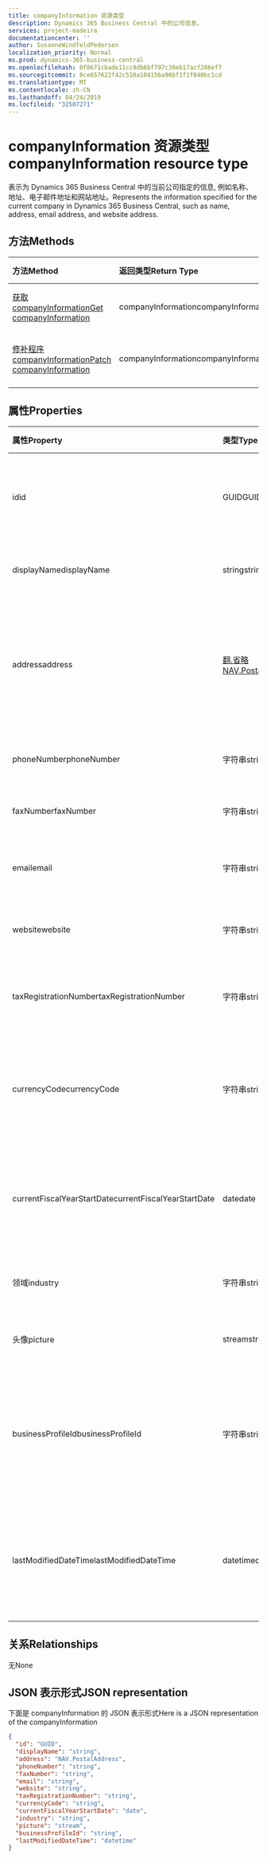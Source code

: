 ```yaml
---
title: companyInformation 资源类型
description: Dynamics 365 Business Central 中的公司信息。
services: project-madeira
documentationcenter: ''
author: SusanneWindfeldPedersen
localization_priority: Normal
ms.prod: dynamics-365-business-central
ms.openlocfilehash: 0f8671cbade11cc9db6bf797c39eb17acf286ef7
ms.sourcegitcommit: 0ce657622f42c510a104156a96bf1f1f040bc1cd
ms.translationtype: MT
ms.contentlocale: zh-CN
ms.lasthandoff: 04/24/2019
ms.locfileid: "32507271"
---
```

# <a name="companyinformation-resource-type"></a><span data-ttu-id="c00c4-103">companyInformation 资源类型</span><span class="sxs-lookup"><span data-stu-id="c00c4-103">companyInformation resource type</span></span>
<span data-ttu-id="c00c4-104">表示为 Dynamics 365 Business Central 中的当前公司指定的信息, 例如名称、地址、电子邮件地址和网站地址。</span><span class="sxs-lookup"><span data-stu-id="c00c4-104">Represents the information specified for the current company in Dynamics 365 Business Central, such as name, address, email address, and website address.</span></span>

## <a name="methods"></a><span data-ttu-id="c00c4-105">方法</span><span class="sxs-lookup"><span data-stu-id="c00c4-105">Methods</span></span>

| <span data-ttu-id="c00c4-106">方法</span><span class="sxs-lookup"><span data-stu-id="c00c4-106">Method</span></span>         | <span data-ttu-id="c00c4-107">返回类型</span><span class="sxs-lookup"><span data-stu-id="c00c4-107">Return Type</span></span>  |<span data-ttu-id="c00c4-108">说明</span><span class="sxs-lookup"><span data-stu-id="c00c4-108">Description</span></span>|
|:---------------|:-------------|:----------|
|[<span data-ttu-id="c00c4-109">获取 companyInformation</span><span class="sxs-lookup"><span data-stu-id="c00c4-109">Get companyInformation</span></span>](../api/dynamics-companyinformation-get.md)|<span data-ttu-id="c00c4-110">companyInformation</span><span class="sxs-lookup"><span data-stu-id="c00c4-110">companyInformation</span></span>|<span data-ttu-id="c00c4-111">获取公司信息。</span><span class="sxs-lookup"><span data-stu-id="c00c4-111">Gets a company information.</span></span>|
|[<span data-ttu-id="c00c4-112">修补程序 companyInformation</span><span class="sxs-lookup"><span data-stu-id="c00c4-112">Patch companyInformation</span></span>](../api/dynamics-companyinformation-update.md)|<span data-ttu-id="c00c4-113">companyInformation</span><span class="sxs-lookup"><span data-stu-id="c00c4-113">companyInformation</span></span>|<span data-ttu-id="c00c4-114">更新公司信息。</span><span class="sxs-lookup"><span data-stu-id="c00c4-114">Updates a company information.</span></span>|


## <a name="properties"></a><span data-ttu-id="c00c4-115">属性</span><span class="sxs-lookup"><span data-stu-id="c00c4-115">Properties</span></span>
| <span data-ttu-id="c00c4-116">属性</span><span class="sxs-lookup"><span data-stu-id="c00c4-116">Property</span></span>     | <span data-ttu-id="c00c4-117">类型</span><span class="sxs-lookup"><span data-stu-id="c00c4-117">Type</span></span>      |<span data-ttu-id="c00c4-118">说明</span><span class="sxs-lookup"><span data-stu-id="c00c4-118">Description</span></span>                           |
|:-------------|:--------|:-------------------------------------|
|<span data-ttu-id="c00c4-119">id</span><span class="sxs-lookup"><span data-stu-id="c00c4-119">id</span></span>            |<span data-ttu-id="c00c4-120">GUID</span><span class="sxs-lookup"><span data-stu-id="c00c4-120">GUID</span></span>|<span data-ttu-id="c00c4-121">公司的唯一 ID。</span><span class="sxs-lookup"><span data-stu-id="c00c4-121">The unique ID of the company.</span></span> <span data-ttu-id="c00c4-122">不可编辑。</span><span class="sxs-lookup"><span data-stu-id="c00c4-122">Non-editable.</span></span>|
|<span data-ttu-id="c00c4-123">displayName</span><span class="sxs-lookup"><span data-stu-id="c00c4-123">displayName</span></span>   |<span data-ttu-id="c00c4-124">string</span><span class="sxs-lookup"><span data-stu-id="c00c4-124">string</span></span>   |<span data-ttu-id="c00c4-125">公司的显示名称。</span><span class="sxs-lookup"><span data-stu-id="c00c4-125">The company's display name.</span></span>           |
|<span data-ttu-id="c00c4-126">address</span><span class="sxs-lookup"><span data-stu-id="c00c4-126">address</span></span>       |[<span data-ttu-id="c00c4-127">翻.省略</span><span class="sxs-lookup"><span data-stu-id="c00c4-127">NAV.PostalAddress</span></span>](../resources/dynamics-complextypes.md)|<span data-ttu-id="c00c4-128">公司地址。</span><span class="sxs-lookup"><span data-stu-id="c00c4-128">The company's address.</span></span> <span data-ttu-id="c00c4-129">查看复杂类型以获取其他详细信息。</span><span class="sxs-lookup"><span data-stu-id="c00c4-129">View the complex type for additional detail.</span></span>|
|<span data-ttu-id="c00c4-130">phoneNumber</span><span class="sxs-lookup"><span data-stu-id="c00c4-130">phoneNumber</span></span>   |<span data-ttu-id="c00c4-131">字符串</span><span class="sxs-lookup"><span data-stu-id="c00c4-131">string</span></span>   |<span data-ttu-id="c00c4-132">公司的电话号码。</span><span class="sxs-lookup"><span data-stu-id="c00c4-132">The company's telephone number.</span></span>       |
|<span data-ttu-id="c00c4-133">faxNumber</span><span class="sxs-lookup"><span data-stu-id="c00c4-133">faxNumber</span></span>     |<span data-ttu-id="c00c4-134">字符串</span><span class="sxs-lookup"><span data-stu-id="c00c4-134">string</span></span>   |<span data-ttu-id="c00c4-135">公司的传真号码。</span><span class="sxs-lookup"><span data-stu-id="c00c4-135">The company's fax number.</span></span>             |
|<span data-ttu-id="c00c4-136">email</span><span class="sxs-lookup"><span data-stu-id="c00c4-136">email</span></span>         |<span data-ttu-id="c00c4-137">字符串</span><span class="sxs-lookup"><span data-stu-id="c00c4-137">string</span></span>   |<span data-ttu-id="c00c4-138">公司的电子邮件地址。</span><span class="sxs-lookup"><span data-stu-id="c00c4-138">The company's email address.</span></span>          |
|<span data-ttu-id="c00c4-139">website</span><span class="sxs-lookup"><span data-stu-id="c00c4-139">website</span></span>       |<span data-ttu-id="c00c4-140">字符串</span><span class="sxs-lookup"><span data-stu-id="c00c4-140">string</span></span>   |<span data-ttu-id="c00c4-141">公司的网站地址。</span><span class="sxs-lookup"><span data-stu-id="c00c4-141">The company's website address.</span></span>        |
|<span data-ttu-id="c00c4-142">taxRegistrationNumber</span><span class="sxs-lookup"><span data-stu-id="c00c4-142">taxRegistrationNumber</span></span>|<span data-ttu-id="c00c4-143">字符串</span><span class="sxs-lookup"><span data-stu-id="c00c4-143">string</span></span>|<span data-ttu-id="c00c4-144">公司的税务登记编号。</span><span class="sxs-lookup"><span data-stu-id="c00c4-144">The company's tax registration number.</span></span>|
|<span data-ttu-id="c00c4-145">currencyCode</span><span class="sxs-lookup"><span data-stu-id="c00c4-145">currencyCode</span></span>  |<span data-ttu-id="c00c4-146">字符串</span><span class="sxs-lookup"><span data-stu-id="c00c4-146">string</span></span>   |<span data-ttu-id="c00c4-147">公司参与业务的货币。</span><span class="sxs-lookup"><span data-stu-id="c00c4-147">The currency the company does business in.</span></span> <span data-ttu-id="c00c4-148">只读。</span><span class="sxs-lookup"><span data-stu-id="c00c4-148">Read-Only.</span></span>|
|<span data-ttu-id="c00c4-149">currentFiscalYearStartDate</span><span class="sxs-lookup"><span data-stu-id="c00c4-149">currentFiscalYearStartDate</span></span>|<span data-ttu-id="c00c4-150">date</span><span class="sxs-lookup"><span data-stu-id="c00c4-150">date</span></span>|<span data-ttu-id="c00c4-151">公司的当前会计年度开始日期。</span><span class="sxs-lookup"><span data-stu-id="c00c4-151">The company's current fiscal year start date.</span></span> <span data-ttu-id="c00c4-152">只读。</span><span class="sxs-lookup"><span data-stu-id="c00c4-152">Read-Only.</span></span>|
|<span data-ttu-id="c00c4-153">领域</span><span class="sxs-lookup"><span data-stu-id="c00c4-153">industry</span></span>      |<span data-ttu-id="c00c4-154">字符串</span><span class="sxs-lookup"><span data-stu-id="c00c4-154">string</span></span>   |<span data-ttu-id="c00c4-155">公司所属的行业。</span><span class="sxs-lookup"><span data-stu-id="c00c4-155">The industry the company is part of.</span></span>  |
|<span data-ttu-id="c00c4-156">头像</span><span class="sxs-lookup"><span data-stu-id="c00c4-156">picture</span></span>       |<span data-ttu-id="c00c4-157">stream</span><span class="sxs-lookup"><span data-stu-id="c00c4-157">stream</span></span>   |<span data-ttu-id="c00c4-158">公司徽标。</span><span class="sxs-lookup"><span data-stu-id="c00c4-158">The company logo.</span></span> <span data-ttu-id="c00c4-159">只读。</span><span class="sxs-lookup"><span data-stu-id="c00c4-159">Read-Only.</span></span>          |
|<span data-ttu-id="c00c4-160">businessProfileId</span><span class="sxs-lookup"><span data-stu-id="c00c4-160">businessProfileId</span></span>|<span data-ttu-id="c00c4-161">字符串</span><span class="sxs-lookup"><span data-stu-id="c00c4-161">string</span></span>|<span data-ttu-id="c00c4-162">链接到财务公司的业务配置文件 ID。</span><span class="sxs-lookup"><span data-stu-id="c00c4-162">The business profile ID linked to the Financials company.</span></span> <span data-ttu-id="c00c4-163">只读。</span><span class="sxs-lookup"><span data-stu-id="c00c4-163">Read-Only.</span></span>|
|<span data-ttu-id="c00c4-164">lastModifiedDateTime</span><span class="sxs-lookup"><span data-stu-id="c00c4-164">lastModifiedDateTime</span></span>|<span data-ttu-id="c00c4-165">datetime</span><span class="sxs-lookup"><span data-stu-id="c00c4-165">datetime</span></span>|<span data-ttu-id="c00c4-166">上次修改公司的日期/时间。</span><span class="sxs-lookup"><span data-stu-id="c00c4-166">The last datetime the company was modified.</span></span> <span data-ttu-id="c00c4-167">只读。</span><span class="sxs-lookup"><span data-stu-id="c00c4-167">Read-Only.</span></span>|  


## <a name="relationships"></a><span data-ttu-id="c00c4-168">关系</span><span class="sxs-lookup"><span data-stu-id="c00c4-168">Relationships</span></span>
<span data-ttu-id="c00c4-169">无</span><span class="sxs-lookup"><span data-stu-id="c00c4-169">None</span></span>

## <a name="json-representation"></a><span data-ttu-id="c00c4-170">JSON 表示形式</span><span class="sxs-lookup"><span data-stu-id="c00c4-170">JSON representation</span></span>

<span data-ttu-id="c00c4-171">下面是 companyInformation 的 JSON 表示形式</span><span class="sxs-lookup"><span data-stu-id="c00c4-171">Here is a JSON representation of the companyInformation</span></span>
```json
{
  "id": "GUID",
  "displayName": "string",
  "address": "NAV.PostalAddress",
  "phoneNumber": "string",
  "faxNumber": "string",
  "email": "string",
  "website": "string",
  "taxRegistrationNumber": "string",
  "currencyCode": "string",
  "currentFiscalYearStartDate": "date",
  "industry": "string",
  "picture": "stream",
  "businessProfileId": "string",
  "lastModifiedDateTime": "datetime"
}

```

